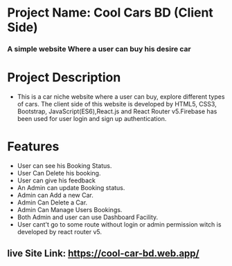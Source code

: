 # Project Name: Cool Cars BD (Client Side)

### A simple website Where a user can buy his desire car

# Project Description

- This is a car niche website where a user can buy, explore different types of cars. The client side of this website is developed by HTML5, CSS3, Bootstrap, JavaScript(ES6),React.js and React Router v5.Firebase has been used for user login and sign up authentication.

# Features

- User can see his Booking Status.
- User Can Delete his booking.
- User can give his feedback
- An Admin can update Booking status.
- Admin can Add a new Car.
- Admin Can Delete a Car.
- Admin Can Manage Users Bookings.
- Both Admin and user can use Dashboard Facility.
- User cant't go to some route without login or admin permission witch is developed by react router v5.

## live Site Link: https://cool-car-bd.web.app/
